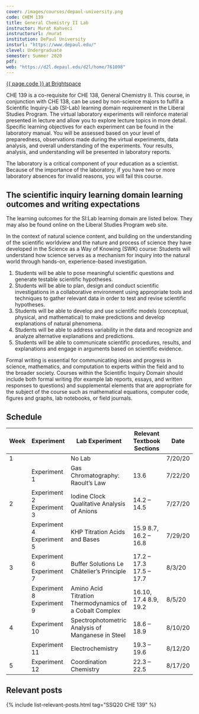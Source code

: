 ```yaml
---
cover: /images/courses/depaul-university.png
code: CHEM 139
title: General Chemistry II Lab
instructor: Murat Kahveci
instructorurl: /murat
institution: DePaul University
insturl: "https://www.depaul.edu/"
clevel: Undergraduate
semester: Summer 2020
pdf:
web: "https://d2l.depaul.edu/d2l/home/761098"
---
```

<a class="button button--outline-warning button--pill button--xs" href="{{ page.web }}">{{ page.code }} at Brightspace</a>

CHE 139 is a co-requisite for CHE 138, General Chemistry II. This course, in conjunction with CHE 138, can be used by non-science majors to fulfill a Scientific Inquiry-Lab (SI-Lab) learning domain requirement in the Liberal Studies Program. The virtual laboratory experiments will reinforce material presented in lecture and allow you to explore lecture topics in more detail. Specific learning objectives for each experiment can be found in the laboratory manual. You will be assessed based on your level of preparedness, observations made during the virtual experiments, data analysis, and overall understanding of the experiments. Your results, analysis, and understanding will be presented in laboratory reports.

The laboratory is a critical component of your education as a scientist. Because of the importance of the laboratory, if you have two or more laboratory absences for invalid reasons, you will fail this course.

## The scientific inquiry learning domain learning outcomes and writing expectations

The learning outcomes for the SI:Lab learning domain are listed below. They may also be found online on the Liberal Studies Program web site.

In the context of natural science content, and building on the understanding of the scientific worldview and the nature and process of science they have developed in the Science as a Way of Knowing (SWK) course:
Students will understand how science serves as a mechanism for inquiry into the natural world through hands-on, experience-based investigation.

1. Students will be able to pose meaningful scientific questions and generate testable scientific hypotheses.
2. Students will be able to plan, design and conduct scientific investigations in a collaborative environment using appropriate tools and techniques to gather relevant data in order to test and revise scientific hypotheses.
3. Students will be able to develop and use scientific models (conceptual, physical, and mathematical) to make predictions and develop explanations of natural phenomena.
4. Students will be able to address variability in the data and recognize and analyze alternative explanations and predictions.
5. Students will be able to communicate scientific procedures, results, and explanations and engage in arguments based on scientific evidence.

Formal writing is essential for communicating ideas and progress in science, mathematics, and computation to experts within the field and to the broader society. Courses within the Scientific Inquiry Domain should include both formal writing (for example lab reports, essays, and written responses to questions) and supplemental elements that are appropriate for the subject of the course such as mathematical equations, computer code, figures and graphs, lab notebooks, or field journals.

## Schedule

| Week                                    | Experiment                | Lab Experiment                                          | Relevant Textbook Sections | Date    |
|-----------------------------------------|---------------------------|---------------------------------------------------------|----------------------------|---------|
| 1                                       |                           | No Lab                                                  |                            | 7/20/20 |
|                                         | Experiment 1              | Gas Chromatography: Raoult’s Law                        | 13.6                       | 7/22/20 |
| 2                                       | Experiment 2 Experiment 3 | Iodine Clock Qualitative Analysis of Anions             | 14.2 – 14.5                | 7/27/20 |
|                                         | Experiment 4 Experiment 5 | KHP Titration Acids and Bases                           | 15.9 8.7, 16.2 – 16.8      | 7/29/20 |
| 3                                       | Experiment 6 Experiment 7 | Buffer Solutions Le Châtelier’s Principle               | 17.2 – 17.3 17.5 – 17.7    | 8/3/20  |
|                                         | Experiment 8 Experiment 9 | Amino Acid Titration Thermodynamics of a Cobalt Complex | 16.10, 17.4 8.9, 19.2      | 8/5/20  |
| 4                                       | Experiment 10             | Spectrophotometric Analysis of Manganese in Steel       | 18.6 – 18.9                | 8/10/20 |
|                                         | Experiment 11             | Electrochemistry                                        | 19.3 – 19.6                | 8/12/20 |
| 5                                       | Experiment 12             | Coordination Chemistry                                  | 22.3 – 22.5                | 8/17/20 |


## Relevant posts

{% include list-relevant-posts.html tag="SSQ20 CHE 139" %}